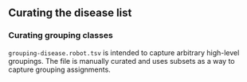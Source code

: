 ## Curating the disease list

### Curating grouping classes

`grouping-disease.robot.tsv` is intended to capture arbitrary high-level groupings.
The file is manually curated and uses subsets as a way to capture grouping assignments.
